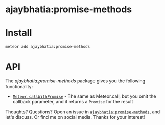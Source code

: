 # ajaybhatia:promise-methods

# Install

```
meteor add ajaybhatia:promise-methods
```

# API

The _ajaybhatia:promise-methods_ package gives you the following functionality:

- [`Meteor.callWithPromise`]() - The same as Meteor.call, but you omit the callback parameter, and it returns a `Promise` for the result

Thoughts? Questions? Open an issue in [`ajaybhatia:promise-methods`](https://github.com/ajaybhatia/promise-methods), and let's discuss. Or find me on social media. Thanks for your interest!
